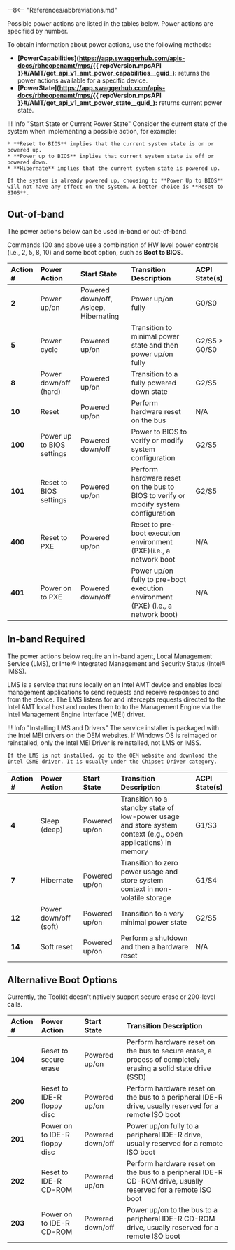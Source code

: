 --8<-- "References/abbreviations.md"

Possible power actions are listed in the tables below. Power actions are specified by number. 

To obtain information about power actions, use the following methods:

* **[PowerCapabilities](https://app.swaggerhub.com/apis-docs/rbheopenamt/mps/{{ repoVersion.mpsAPI }}#/AMT/get_api_v1_amt_power_capabilities__guid_):** returns the power actions available for a specific device.
* **[PowerState](https://app.swaggerhub.com/apis-docs/rbheopenamt/mps/{{ repoVersion.mpsAPI }}#/AMT/get_api_v1_amt_power_state__guid_):** returns current power state.

!!! Info "Start State or Current Power State"
    Consider the current state of the system when implementing a possible action, for example: 

    * **Reset to BIOS** implies that the current system state is on or powered up.
    * **Power up to BIOS** implies that current system state is off or powered down.
    * **Hibernate** implies that the current system state is powered up. 

    If the system is already powered up, choosing to **Power Up to BIOS** will not have any effect on the system. A better choice is **Reset to BIOS**.

## Out-of-band

The power actions below can be used in-band or out-of-band. 

Commands 100 and above use a combination of HW level power controls (i.e., 2, 5, 8, 10) and some boot option, such as **Boot to BIOS**.

   | Action #       | Power Action | Start State | Transition Description | ACPI State(s) | 
   | :----------- | :------------------------ |   :------------------------ | :------------------------ | :------------------------ |
   | **2** | Power up/on | Powered down/off, Asleep, Hibernating | Power up/on fully | G0/S0 |
   | **5** | Power cycle | Powered up/on | Transition to minimal power state and then power up/on fully | G2/S5 > G0/S0 |  
   | **8** | Power down/off (hard) | Powered up/on | Transition to a fully powered down state | G2/S5 |
   | **10** | Reset | Powered up/on | Perform hardware reset on the bus | N/A | 
   | **100** | Power up to BIOS settings | Powered down/off | Power to BIOS to verify or modify system configuration | G2/S5 | 
   | **101** | Reset to BIOS settings | Powered up/on | Perform hardware reset on the bus to BIOS to verify or modify system configuration | G2/S5 |
   | **400** | Reset to PXE | Powered up/on | Reset to pre-boot execution environment (PXE)(i.e., a network boot | N/A | 
   | **401** | Power on to PXE | Powered down/off | Power up/on fully to pre-boot execution environment (PXE) (i.e., a network boot) | N/A | 

## In-band Required

The power actions below require an in-band agent, Local Management Service (LMS), or Intel® Integrated Management and Security Status (Intel® IMSS).

LMS is a service that runs locally on an Intel AMT device and enables local management applications to send requests and receive responses to and from the device. The LMS  listens for and intercepts requests directed to the Intel AMT local host and routes them to to the Management Engine via the Intel Management Engine Interface (MEI) driver.

!!! Info "Installing LMS and Drivers"
    The service installer is packaged with the Intel MEI drivers on the OEM websites. If Windows OS is reimaged or reinstalled, only the Intel MEI Driver is reinstalled, not LMS or IMSS.
    
    If the LMS is not installed, go to the OEM website and download the Intel CSME driver. It is usually under the Chipset Driver category.

   | Action #       | Power Action | Start State | Transition Description | ACPI State(s) | 
   | :----------- | :------------------------ |   :------------------------ | :------------------------ | :------------------------ | 
   | **4** | Sleep (deep) | Powered up/on | Transition to a standby state of low-power usage and store system context (e.g., open applications) in memory | G1/S3 |
   | **7** | Hibernate | Powered up/on | Transition to zero power usage and store system context in non-volatile storage | G1/S4 | 
   | **12** | Power down/off (soft) | Powered up/on | Transition to a very minimal power state | G2/S5 | 
   | **14** | Soft reset | Powered up/on | Perform a shutdown and then a hardware reset | N/A |

## Alternative Boot Options

Currently, the Toolkit doesn't natively support secure erase or 200-level calls.

| Action #       | Power Action | Start State | Transition Description | 
| :----------- | :------------------------ |   :------------------------ |:------------------------ |
| **104** | Reset to secure erase | Powered up/on | Perform hardware reset on the bus to secure erase, a process of completely erasing a solid state drive (SSD)|
| **200** | Reset to IDE-R floppy disc | Powered up/on | Perform hardware reset on the bus to a peripheral IDE-R drive, usually reserved for a remote ISO boot |
| **201** | Power on to IDE-R floppy disc| Powered down/off | Power up/on fully to a peripheral IDE-R drive, usually reserved for a remote ISO boot
| **202** | Reset to IDE-R CD-ROM | Powered up/on | Perform hardware reset on the bus to a peripheral IDE-R CD-ROM drive, usually reserved for a remote ISO boot | 
| **203** | Power on to IDE-R CD-ROM | Powered down/off | Power up/on to the bus to a peripheral IDE-R CD-ROM drive, usually reserved for a remote ISO boot |



